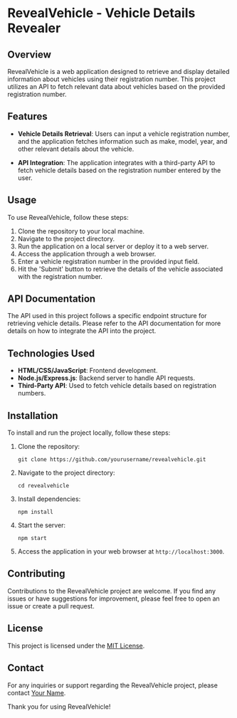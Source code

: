 # RevealVehicle - Vehicle Details Revealer

## Overview

RevealVehicle is a web application designed to retrieve and display detailed information about vehicles using their registration number. This project utilizes an API to fetch relevant data about vehicles based on the provided registration number.

## Features

- **Vehicle Details Retrieval**: Users can input a vehicle registration number, and the application fetches information such as make, model, year, and other relevant details about the vehicle.
  
- **API Integration**: The application integrates with a third-party API to fetch vehicle details based on the registration number entered by the user.

## Usage

To use RevealVehicle, follow these steps:

1. Clone the repository to your local machine.
2. Navigate to the project directory.
3. Run the application on a local server or deploy it to a web server.
4. Access the application through a web browser.
5. Enter a vehicle registration number in the provided input field.
6. Hit the 'Submit' button to retrieve the details of the vehicle associated with the registration number.

## API Documentation

The API used in this project follows a specific endpoint structure for retrieving vehicle details. Please refer to the API documentation for more details on how to integrate the API into the project.

## Technologies Used

- **HTML/CSS/JavaScript**: Frontend development.
- **Node.js/Express.js**: Backend server to handle API requests.
- **Third-Party API**: Used to fetch vehicle details based on registration numbers.

## Installation

To install and run the project locally, follow these steps:

1. Clone the repository:

   ```
   git clone https://github.com/yourusername/revealvehicle.git
   ```

2. Navigate to the project directory:

   ```
   cd revealvehicle
   ```

3. Install dependencies:

   ```
   npm install
   ```

4. Start the server:

   ```
   npm start
   ```

5. Access the application in your web browser at `http://localhost:3000`.

## Contributing

Contributions to the RevealVehicle project are welcome. If you find any issues or have suggestions for improvement, please feel free to open an issue or create a pull request.

## License

This project is licensed under the [MIT License](LICENSE).

## Contact

For any inquiries or support regarding the RevealVehicle project, please contact [Your Name](mailto:your.email@example.com).

Thank you for using RevealVehicle!
